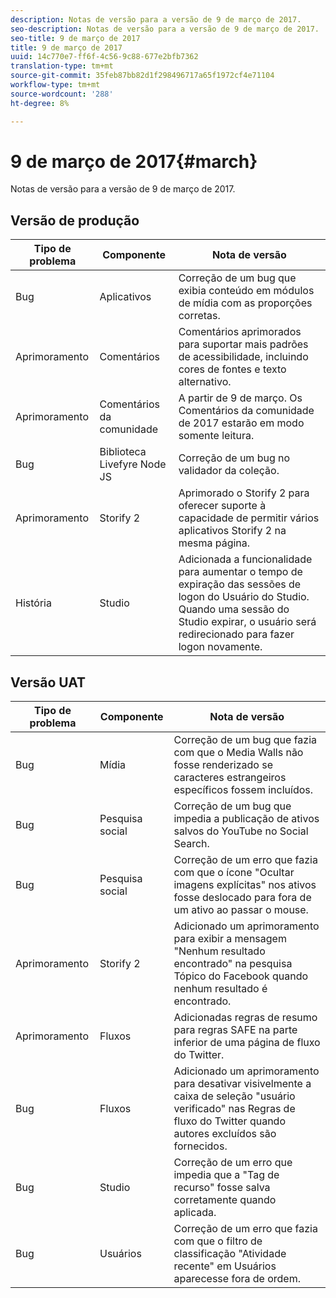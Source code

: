 ```yaml
---
description: Notas de versão para a versão de 9 de março de 2017.
seo-description: Notas de versão para a versão de 9 de março de 2017.
seo-title: 9 de março de 2017
title: 9 de março de 2017
uuid: 14c770e7-ff6f-4c56-9c88-677e2bfb7362
translation-type: tm+mt
source-git-commit: 35feb87bb82d1f298496717a65f1972cf4e71104
workflow-type: tm+mt
source-wordcount: '288'
ht-degree: 8%

---
```



# 9 de março de 2017{#march}

Notas de versão para a versão de 9 de março de 2017.

## Versão de produção

| **Tipo de problema** | **Componente** | **Nota de versão** |
|---|---|---|
| Bug | Aplicativos | Correção de um bug que exibia conteúdo em módulos de mídia com as proporções corretas. |
| Aprimoramento | Comentários | Comentários aprimorados para suportar mais padrões de acessibilidade, incluindo cores de fontes e texto alternativo. |
| Aprimoramento | Comentários da comunidade | A partir de 9 de março. Os Comentários da comunidade de 2017 estarão em modo somente leitura. |
| Bug | Biblioteca Livefyre Node JS | Correção de um bug no validador da coleção. |
| Aprimoramento | Storify 2 | Aprimorado o Storify 2 para oferecer suporte à capacidade de permitir vários aplicativos Storify 2 na mesma página. |
| História | Studio | Adicionada a funcionalidade para aumentar o tempo de expiração das sessões de logon do Usuário do Studio. Quando uma sessão do Studio expirar, o usuário será redirecionado para fazer logon novamente. |

## Versão UAT

| **Tipo de problema** | **Componente** | **Nota de versão** |
|---|---|---|
| Bug | Mídia | Correção de um bug que fazia com que o Media Walls não fosse renderizado se caracteres estrangeiros específicos fossem incluídos. |
| Bug | Pesquisa social | Correção de um bug que impedia a publicação de ativos salvos do YouTube no Social Search. |
| Bug | Pesquisa social | Correção de um erro que fazia com que o ícone &quot;Ocultar imagens explícitas&quot; nos ativos fosse deslocado para fora de um ativo ao passar o mouse. |
| Aprimoramento | Storify 2 | Adicionado um aprimoramento para exibir a mensagem &quot;Nenhum resultado encontrado&quot; na pesquisa Tópico do Facebook quando nenhum resultado é encontrado. |
| Aprimoramento | Fluxos | Adicionadas regras de resumo para regras SAFE na parte inferior de uma página de fluxo do Twitter. |
| Bug | Fluxos | Adicionado um aprimoramento para desativar visivelmente a caixa de seleção &quot;usuário verificado&quot; nas Regras de fluxo do Twitter quando autores excluídos são fornecidos. |
| Bug | Studio | Correção de um erro que impedia que a &quot;Tag de recurso&quot; fosse salva corretamente quando aplicada. |
| Bug | Usuários | Correção de um erro que fazia com que o filtro de classificação &quot;Atividade recente&quot; em Usuários aparecesse fora de ordem. |

